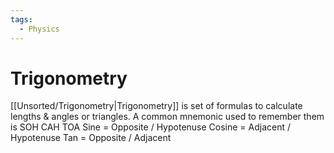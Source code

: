 ```yaml
---
tags:
  - Physics
---
```

# Trigonometry
[[Unsorted/Trigonometry|Trigonometry]] is set of formulas to calculate lengths & angles or
triangles.
A common mnemonic used to remember them is SOH CAH TOA
Sine = Opposite / Hypotenuse
Cosine = Adjacent / Hypotenuse
Tan = Opposite / Adjacent

